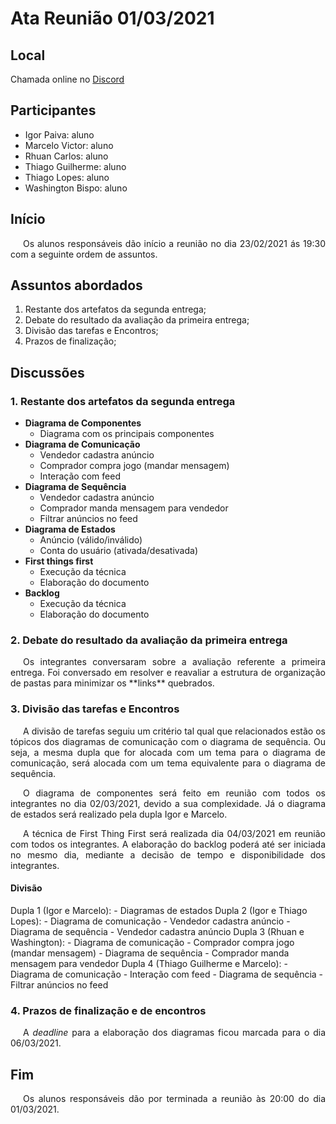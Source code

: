 # Ata Reunião 01/03/2021

## Local

Chamada online no [Discord](https://discord.com/)

## Participantes

- Igor Paiva: aluno
- Marcelo Victor: aluno
- Rhuan Carlos: aluno
- Thiago Guilherme: aluno
- Thiago Lopes: aluno
- Washington Bispo: aluno

## Início

<p style="text-indent: 20px; text-align: justify">
Os alunos responsáveis dão início a reunião no dia 23/02/2021 ás 19:30 com a seguinte ordem de assuntos.
</p>

## Assuntos abordados

1. Restante dos artefatos da segunda entrega;
2. Debate do resultado da avaliação da primeira entrega;
3. Divisão das tarefas e Encontros;
4. Prazos de finalização;

## Discussões

### 1. Restante dos artefatos da segunda entrega

- **Diagrama de Componentes**
    - Diagrama com os principais componentes
- **Diagrama de Comunicação**
    - Vendedor cadastra anúncio
    - Comprador compra jogo (mandar mensagem)
    - Interação com feed
- **Diagrama de Sequência**
    - Vendedor cadastra anúncio
    - Comprador manda mensagem para vendedor
    - Filtrar anúncios no feed
- **Diagrama de Estados**
    - Anúncio (válido/inválido)
    - Conta do usuário (ativada/desativada)
- **First things first**
    - Execução da técnica
    - Elaboração do documento
- **Backlog**
    - Execução da técnica
    - Elaboração do documento

### 2. Debate do resultado da avaliação da primeira entrega

<p style="text-indent: 20px; text-align: justify">
Os integrantes conversaram sobre a avaliação referente a primeira entrega. Foi conversado em resolver e reavaliar a estrutura de organização de pastas para minimizar os **links** quebrados.
</p>

### 3. Divisão das tarefas e Encontros

<p style="text-indent: 20px; text-align: justify">
A divisão de tarefas seguiu um critério tal qual que relacionados estão os tópicos dos diagramas de comunicação com o diagrama de sequência. Ou seja, a mesma dupla que for alocada com um tema para o diagrama de comunicação, será alocada com um tema equivalente para o diagrama de sequência.
</p>
<p style="text-indent: 20px; text-align: justify">
O diagrama de componentes será feito em reunião com todos os integrantes no dia 02/03/2021, devido a sua complexidade. Já o diagrama de estados será realizado pela dupla Igor e Marcelo.
</p>
<p style="text-indent: 20px; text-align: justify">
A técnica de First Thing First será realizada dia 04/03/2021 em reunião com todos os integrantes. A elaboração do backlog poderá até ser iniciada no mesmo dia, mediante a decisão de tempo e disponibilidade dos integrantes.
</p>

#### Divisão

Dupla 1 (Igor e Marcelo):
    - Diagramas de estados
Dupla 2 (Igor e Thiago Lopes):
    - Diagrama de comunicação - Vendedor cadastra anúncio
    - Diagrama de sequência - Vendedor cadastra anúncio
Dupla 3 (Rhuan e Washington):
    - Diagrama de comunicação - Comprador compra jogo (mandar mensagem)
    - Diagrama de sequência - Comprador manda mensagem para vendedor
Dupla 4 (Thiago Guilherme e Marcelo):
    - Diagrama de comunicação - Interação com feed
    - Diagrama de sequência - Filtrar anúncios no feed
    
### 4. Prazos de finalização e de encontros

<p style="text-indent: 20px; text-align: justify">
A <em>deadline</em> para a elaboração dos diagramas ficou marcada para o dia 06/03/2021.
</p>

## Fim

<p style="text-indent: 20px; text-align: justify">
Os alunos responsáveis dão por terminada a reunião às 20:00 do dia 01/03/2021.
</p>
